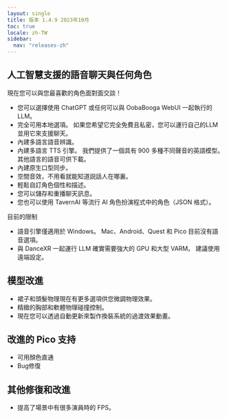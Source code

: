```yaml
---
layout: single
title: 版本 1.4.9 2023年10月
toc: true
locale: zh-TW
sidebar:
  nav: "releases-zh"
---
```


## 人工智慧支援的語音聊天與任何角色
現在您可以與您最喜歡的角色面對面交談！
* 您可以選擇使用 ChatGPT 或任何可以與 OobaBooga WebUI 一起執行的 LLM。
* 完全可用本地選項。 如果您希望它完全免費且私密，您可以運行自己的LLM並用它來支援聊天。
* 內建多語言語音辨識。
* 內建多語言 TTS 引擎。 我們提供了一個具有 900 多種不同聲音的英語模型。 其他語言的語音可供下載。
* 內建原生口型同步。
* 空間音效，不用看就能知道説話人在哪裏。
* 輕鬆自訂角色個性和描述。
* 您可以儲存和重播聊天訊息。
* 您也可以使用 TavernAI 等流行 AI 角色扮演程式中的角色（JSON 格式）。

目前的限制
* 語音引擎僅適用於 Windows。 Mac、Android、Quest 和 Pico 目前沒有語音選項。
* 與 DanceXR 一起運行 LLM 確實需要強大的 GPU 和大型 VARM。 建議使用遠端設定。

## 模型改進
* 裙子和頭髮物理現在有更多選項供您微調物理效果。
* 精緻的胸部和軟體物理碰撞控制。
* 現在您可以透過自動更新來製作換裝系統的過渡效果動畫。

## 改進的 Pico 支持
* 可用顏色直通
* Bug修復

## 其他修復和改進
* 提高了場​​景中有很多演員時的 FPS。
